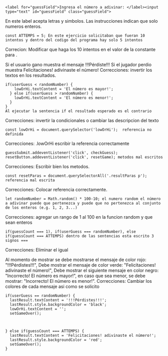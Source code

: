 	<label for="guessField">Ingresa el número a adivinar: </label><input type="text" id="guessField" class="guessField">
En este label acepta letras y simbolos. Las instrucciones indican que solo numeros enteros.
	
	const ATTEMPS = 5; En este ejercicio solicitaban que fueran 10 intentos y dentro del codigo del programa hay solo 5 intentos
Correcion: Modificar que haga los 10 intentos en el valor de la constante para .


Si el usuario gano muestra el mensaje !!!Pérdiste!!! 
		Si el jugador perdio muestra Felicitaciones! adivinaste el número!
Correcciones: invertir los textos en los resultados.


    if(userGuess < randomNumber) {
        lowOrHi.textContent = 'El número es mayor!';
      } else if(userGuess > randomNumber) {
        lowOrHi.textContent = 'El número es menor!';
      }
    }
    Al ejecutar la sentencia if el resultado esperado es el contrario
Correcciones: invertir la condicionales o cambiar las descripcion del texto



	const lowOrHi = document.querySelector('lowOrHi');  referencia no definida
Correcciones: .lowOrHi escribir la referencia correctamente


	guessSubmit.addeventListener('click', checkGuess); resetButton.addeventListener('click', resetGame); metodos mal escritos
Correcciones: Escribir bien los metodos.


	const resetParas = document.querySelectorAll('.resultParas p'); referencia mal escrita
Correcciones: Colocar referencia correctamente.

	let randomNumber = Math.random() * 100-10; el numero random el número a adivinar puede que pertenezca y puede que no pertenezca al conjunto de los enteros (e.g. 1, 2, 3...)
Correcciones: agregar un rango de 1 al 100 en la funcion random y que sean enteros


	if(guessCount === 1), if(userGuess === randomNumber), else if(guessCount === ATTEMPS) dentro de las sentencias esta escrito 3 signos ===
Correcciones: Eliminar el igual


 Al momento de mostrar se debe mostrarse el mensaje de color rojo: "!!!Pérdistes!!!",
            Debe mostrar el mensaje de color verde: "Felicitaciones! adivinaste el número!", 
			Debe mostrar el siguiente mensaje en color negro: "Incorrecto! El número es mayor!", 
			en caso que sea menor, se debe mostrar: "Incorrecto! El número es menor!".
Correcciones: Cambiar los colores de cada mensaje asi como se solicito
	  
    if(userGuess == randomNumber) {
      lastResult.textContent = '!!!Pérdistes!!!';
      lastResult.style.backgroundColor = 'black';
      lowOrHi.textContent = '';
      setGameOver(); 
	   
	 
	  
    } else if(guessCount === ATTEMPS) {
      lastResult.textContent = 'Felicitaciones! adivinaste el número!';
      lastResult.style.backgroundColor = 'red';
      setGameOver();
    }
			
